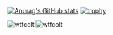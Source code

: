 [![Anurag's GitHub stats](https://github-readme-stats.vercel.app/api?username=wtfcolt&theme=transparent&show_icons=true&include_all_commits=true&count_private=true)](https://github.com/anuraghazra/github-readme-stats)
[![trophy](https://github-profile-trophy.vercel.app/?username=wtfcolt&row=2&column=3&title=-unknown&theme=transparent)](https://github.com/ryo-ma/github-profile-trophy)

<p><img align="left" src="https://github-readme-stats.vercel.app/api/top-langs?username=wtfcolt&show_icons=true&locale=en&layout=compact&theme=transparent" alt="wtfcolt" />
<img align="center" src="https://github-readme-streak-stats.herokuapp.com/?user=wtfcolt&theme=transparent" alt="wtfcolt" /></p>

